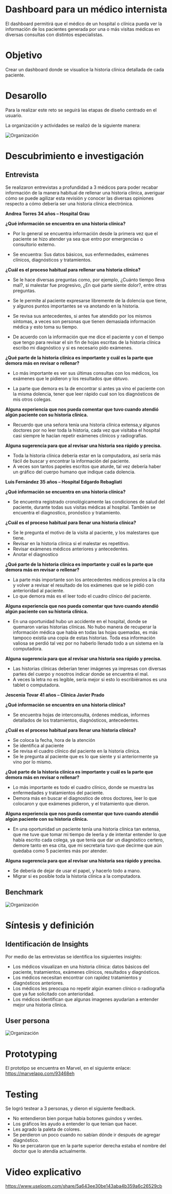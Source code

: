 # Dashboard para un médico internista
El dashboard permitirá que el médico de un hospital o clínica pueda ver la información de los pacientes generada por una o más visitas médicas en diversas consultas con distintos especialistas. 

# Objetivo 
Crear un dashboard donde se visualice la historia clínica detallada de cada paciente.

# Desarollo
Para la realizar este reto se seguirá las etapas de diseño centrado en el usuario.

La organización y actividades se realizó de la siguiente manera:

![Organización](assets/img/etapas.jpg "etapas")

# Descubrimiento e investigación

## Entrevista

Se realizaron entrevistas a profundidad a 3 médicos  para poder recabar información de la manera habitual de rellenar una historia clínica, averiguar cómo se puede agilizar esta  revisión y conocer las diversas opiniones respecto a cómo debería ser una historia clínica electrónica.

**Andrea Torres 34 años – Hospital Grau**

**¿Qué información se encuentra en una historia clínica?**

- Por lo general se encuentra información desde la primera vez que el paciente se hizo atender ya sea que entro por emergencias o consultorio externo.

- Se encuentra: Sus datos básicos, sus enfermedades, exámenes clínicos, diagnósticos y tratamientos.

**¿Cuál es el proceso habitual para rellenar una historia clínica?**

- Se le hace diversas preguntas como, por ejemplo, ¿Cuánto tiempo lleva mal?, si malestar   fue progresivo, ¿En qué parte siente dolor?, entre otras preguntas.

- Se le permite al paciente expresarse libremente de la dolencia que tiene, y algunos puntos importantes se va anotando en la historia.

- Se revisa sus antecedentes, si antes fue atendido por los mismos síntomas, a veces son personas que tienen demasiada información médica y esto toma su tiempo.

- De acuerdo con la información que me dice el paciente y con el tiempo que tengo para revisar el sin fin de hojas escritas de la historia clínica escribo mi diagnóstico y  si es necesario pido exámenes.  

**¿Qué parte de la historia clínica es importante y cuál es la parte que demora más en revisar o rellenar?**

- Lo más importante es ver sus últimas consultas con los médicos, los exámenes que le pidieron y los resultados que obtuvo.

- La parte que demora es la de encontrar si antes ya vino el paciente con la misma dolencia, tener que leer rápido cual son los diagnósticos de mis otros colegas.

**Alguna experiencia que nos pueda comentar que tuvo cuando atendió algún paciente con su historia clínica.**

- Recuerdo que una señora tenía una historia clínica extensa,y algunos doctores por no leer toda la historia, cada vez que visitaba el hospital casi siempre le hacían repetir exámenes clínicos y radiografías. 

**Alguna sugerencia para que al revisar una historia sea rápido y precisa.**

- Toda la historia clínica debería estar en la computadora, así sería más fácil de buscar y encontrar la información del paciente.
- A veces son tantos papeles escritos que aturde, tal vez debería haber un gráfico del cuerpo humano que indique cada dolencia.

**Luis Fernández 35 años – Hospital Edgardo Rebagliati**

**¿Qué información se encuentra en una historia clínica?**

- Se encuentra registrado cronológicamente las condiciones de salud del paciente, durante todas sus visitas médicas al hospital. También se encuentra el diagnostico, pronóstico y tratamiento. 

**¿Cuál es el proceso habitual para llenar una historia clínica?**

- Se le pregunta el motivo de la visita al paciente, y los malestares que tiene.
- Revisar en la historia clínica si el malestar es repetitivo.
- Revisar exámenes médicos anteriores y antecedentes. 
- Anotar el diagnostico

**¿Qué parte de la historia clínica es importante y cuál es la parte que demora más en revisar o rellenar?**

- La parte más importante son los antecedentes médicos previos a la cita y volver a revisar el resultado de los exámenes que se le pidió con anterioridad al paciente.
- Lo que demora más es el leer todo el cuadro clínico del paciente.

**Alguna experiencia que nos pueda comentar que tuvo cuando atendió algún paciente con su historia clínica.**

- En una oportunidad hubo un accidente en el hospital, donde se quemaron varias historias clínicas. No hubo manera de recuperar la información médica que había en todas las hojas quemadas, es más tampoco existía una copia de estas historias. Toda esa información valiosa se perdió tal vez por no haberlo llenado todo a un sistema en la computadora.    

**Alguna sugerencia para que al revisar una historia sea rápido y precisa.**

- Las historias clínicas deberían tener imágenes ya impresas con diversas partes del cuerpo y nosotros indicar donde se encuentra el mal.
- A veces la letra no es legible, sería mejor si esto lo escribiéramos es una tablet o computadora. 

**Jescenia Tovar 41 años – Clínica Javier Prado**

**¿Qué información se encuentra en una historia clínica?**

- Se encuentra hojas de interconsulta, órdenes médicas, informes detallados de los tratamientos, diagnósticos, antecedentes.

**¿Cuál es el proceso habitual para llenar una historia clínica?**

- Se coloca la fecha, hora de la atención 
- Se identifica al paciente 
- Se revisa el cuadro clínico del paciente en la historia clínica.
- Se le pregunta al paciente que es lo que siente y si anteriormente ya vino por lo mismo. 

**¿Qué parte de la historia clínica es importante y cuál es la parte que demora más en revisar o rellenar?**

- Lo más importante es todo el cuadro clínico, donde se muestra las enfermedades y tratamientos del paciente.
- Demora más en buscar el diagnostico de otros doctores, leer lo que colocaron y que exámenes pidieron, y el tratamiento que dieron. 

**Alguna experiencia que nos pueda comentar que tuvo cuando atendió algún paciente con su historia clínica.** 

- En una oportunidad  un paciente tenía una  historia clínica tan extensa, que me tuve que tomar  mi tiempo de leerla y de intentar entender lo que había escrito cada colega, ya que tenía que dar un diagnóstico certero, demore tanto  en esa cita, que mi secretaria tuvo que decirme que aún quedaba como 5 pacientes más por atender.

**Alguna sugerencia para que al revisar una historia sea rápido y precisa.**
- Se debería de dejar de usar el papel, y hacerlo todo a mano.
- Migrar si es posible toda la historia clínica a la computadora.

## Benchmark

![Organización](assets/img/bench.jpg "etapas")

# Síntesis y definición

## Identificación de Insights

Por medio de las entrevistas se identifica los siguientes insights:

- Los médicos visualizan en una historia clínica: datos básicos del paciente, tratamientos, exámenes clínicos, resultados y diagnósticos.
- Los médicos necesitan encontrar con rapidez tratamientos y diagnósticos anteriores.
- Los médicos les preocupa no repetir algún examen clínico o radiografía   que ya fue solicitado con anterioridad.
- Los médicos identifican que algunas imagenes ayudarian a entender mejor una historia clínica.

## User persona 
![Organización](assets/img/user.png "user")

# Prototyping
El prototipo se encuentra en Marvel, en el siguiente enlace: https://marvelapp.com/93468eh

# Testing

Se logró testear a 3 personas, y dieron el siguiente feedback.

 - No entendieron bien porque habia botones guindos y verdes.
 - Los gráficos les ayudo a entender lo que tenían que hacer.
 - Les agrado la paleta de colores.
 - Se perdieron un poco cuando no sabían dónde ir después de agregar diagnóstico.
 - No se percataron que en la parte superior derecha estaba el nombre del doctor que lo atendía actualmente.
 
 # Video explicativo 
 
 https://www.useloom.com/share/5a643ee30be143aba4b359a6c26529cb




 
